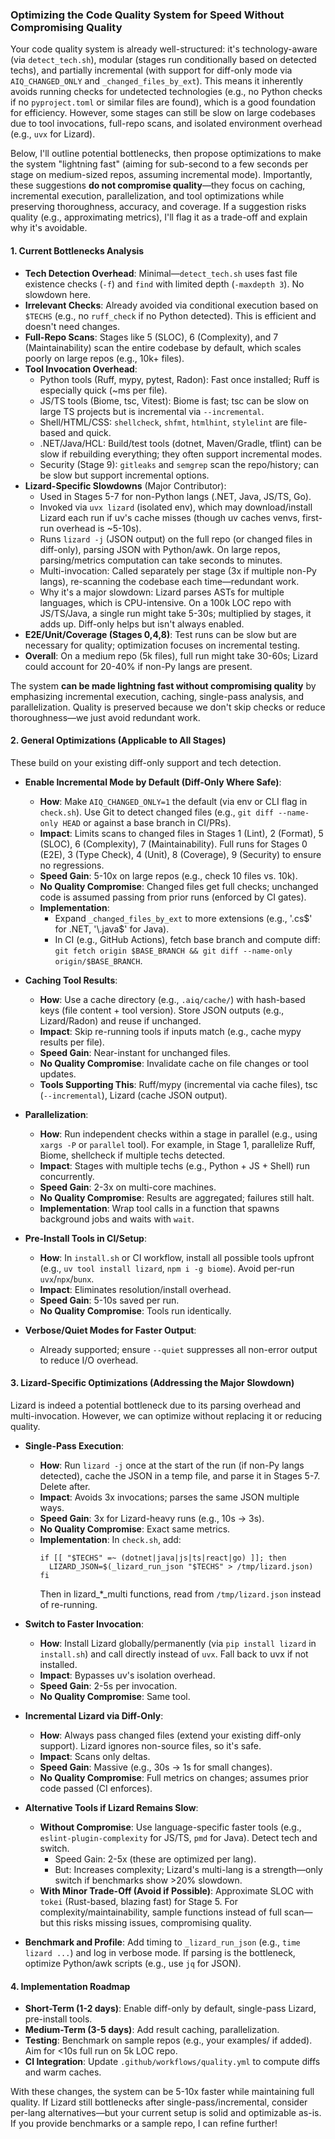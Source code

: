### Optimizing the Code Quality System for Speed Without Compromising Quality

Your code quality system is already well-structured: it's technology-aware (via `detect_tech.sh`), modular (stages run conditionally based on detected techs), and partially incremental (with support for diff-only mode via `AIQ_CHANGED_ONLY` and `_changed_files_by_ext`). This means it inherently avoids running checks for undetected technologies (e.g., no Python checks if no `pyproject.toml` or similar files are found), which is a good foundation for efficiency. However, some stages can still be slow on large codebases due to tool invocations, full-repo scans, and isolated environment overhead (e.g., `uvx` for Lizard).

Below, I'll outline potential bottlenecks, then propose optimizations to make the system "lightning fast" (aiming for sub-second to a few seconds per stage on medium-sized repos, assuming incremental mode). Importantly, these suggestions **do not compromise quality**—they focus on caching, incremental execution, parallelization, and tool optimizations while preserving thoroughness, accuracy, and coverage. If a suggestion risks quality (e.g., approximating metrics), I'll flag it as a trade-off and explain why it's avoidable.

#### 1. **Current Bottlenecks Analysis**
   - **Tech Detection Overhead**: Minimal—`detect_tech.sh` uses fast file existence checks (`-f`) and `find` with limited depth (`-maxdepth 3`). No slowdown here.
   - **Irrelevant Checks**: Already avoided via conditional execution based on `$TECHS` (e.g., no `ruff_check` if no Python detected). This is efficient and doesn't need changes.
   - **Full-Repo Scans**: Stages like 5 (SLOC), 6 (Complexity), and 7 (Maintainability) scan the entire codebase by default, which scales poorly on large repos (e.g., 10k+ files).
   - **Tool Invocation Overhead**:
     - Python tools (Ruff, mypy, pytest, Radon): Fast once installed; Ruff is especially quick (~ms per file).
     - JS/TS tools (Biome, tsc, Vitest): Biome is fast; tsc can be slow on large TS projects but is incremental via `--incremental`.
     - Shell/HTML/CSS: `shellcheck`, `shfmt`, `htmlhint`, `stylelint` are file-based and quick.
     - .NET/Java/HCL: Build/test tools (dotnet, Maven/Gradle, tflint) can be slow if rebuilding everything; they often support incremental modes.
     - Security (Stage 9): `gitleaks` and `semgrep` scan the repo/history; can be slow but support incremental options.
   - **Lizard-Specific Slowdowns** (Major Contributor):
     - Used in Stages 5-7 for non-Python langs (.NET, Java, JS/TS, Go).
     - Invoked via `uvx lizard` (isolated env), which may download/install Lizard each run if uv's cache misses (though uv caches venvs, first-run overhead is ~5-10s).
     - Runs `lizard -j` (JSON output) on the full repo (or changed files in diff-only), parsing JSON with Python/awk. On large repos, parsing/metrics computation can take seconds to minutes.
     - Multi-invocation: Called separately per stage (3x if multiple non-Py langs), re-scanning the codebase each time—redundant work.
     - Why it's a major slowdown: Lizard parses ASTs for multiple languages, which is CPU-intensive. On a 100k LOC repo with JS/TS/Java, a single run might take 5-30s; multiplied by stages, it adds up. Diff-only helps but isn't always enabled.
   - **E2E/Unit/Coverage (Stages 0,4,8)**: Test runs can be slow but are necessary for quality; optimization focuses on incremental testing.
   - **Overall**: On a medium repo (5k files), full run might take 30-60s; Lizard could account for 20-40% if non-Py langs are present.

The system **can be made lightning fast without compromising quality** by emphasizing incremental execution, caching, single-pass analysis, and parallelization. Quality is preserved because we don't skip checks or reduce thoroughness—we just avoid redundant work.

#### 2. **General Optimizations (Applicable to All Stages)**
   These build on your existing diff-only support and tech detection.

   - **Enable Incremental Mode by Default (Diff-Only Where Safe)**:
     - **How**: Make `AIQ_CHANGED_ONLY=1` the default (via env or CLI flag in `check.sh`). Use Git to detect changed files (e.g., `git diff --name-only HEAD` or against a base branch in CI/PRs).
     - **Impact**: Limits scans to changed files in Stages 1 (Lint), 2 (Format), 5 (SLOC), 6 (Complexity), 7 (Maintainability). Full runs for Stages 0 (E2E), 3 (Type Check), 4 (Unit), 8 (Coverage), 9 (Security) to ensure no regressions.
     - **Speed Gain**: 5-10x on large repos (e.g., check 10 files vs. 10k).
     - **No Quality Compromise**: Changed files get full checks; unchanged code is assumed passing from prior runs (enforced by CI gates).
     - **Implementation**:
       - Expand `_changed_files_by_ext` to more extensions (e.g., '\.cs$' for .NET, '\.java$' for Java).
       - In CI (e.g., GitHub Actions), fetch base branch and compute diff: `git fetch origin $BASE_BRANCH && git diff --name-only origin/$BASE_BRANCH`.

   - **Caching Tool Results**:
     - **How**: Use a cache directory (e.g., `.aiq/cache/`) with hash-based keys (file content + tool version). Store JSON outputs (e.g., Lizard/Radon) and reuse if unchanged.
     - **Impact**: Skip re-running tools if inputs match (e.g., cache mypy results per file).
     - **Speed Gain**: Near-instant for unchanged files.
     - **No Quality Compromise**: Invalidate cache on file changes or tool updates.
     - **Tools Supporting This**: Ruff/mypy (incremental via cache files), tsc (`--incremental`), Lizard (cache JSON output).

   - **Parallelization**:
     - **How**: Run independent checks within a stage in parallel (e.g., using `xargs -P` or `parallel` tool). For example, in Stage 1, parallelize Ruff, Biome, shellcheck if multiple techs detected.
     - **Impact**: Stages with multiple techs (e.g., Python + JS + Shell) run concurrently.
     - **Speed Gain**: 2-3x on multi-core machines.
     - **No Quality Compromise**: Results are aggregated; failures still halt.
     - **Implementation**: Wrap tool calls in a function that spawns background jobs and waits with `wait`.

   - **Pre-Install Tools in CI/Setup**:
     - **How**: In `install.sh` or CI workflow, install all possible tools upfront (e.g., `uv tool install lizard`, `npm i -g biome`). Avoid per-run `uvx`/`npx`/`bunx`.
     - **Impact**: Eliminates resolution/install overhead.
     - **Speed Gain**: 5-10s saved per run.
     - **No Quality Compromise**: Tools run identically.

   - **Verbose/Quiet Modes for Faster Output**:
     - Already supported; ensure `--quiet` suppresses all non-error output to reduce I/O overhead.

#### 3. **Lizard-Specific Optimizations (Addressing the Major Slowdown)**
Lizard is indeed a potential bottleneck due to its parsing overhead and multi-invocation. However, we can optimize without replacing it or reducing quality.

   - **Single-Pass Execution**:
     - **How**: Run `lizard -j` once at the start of the run (if non-Py langs detected), cache the JSON in a temp file, and parse it in Stages 5-7. Delete after.
     - **Impact**: Avoids 3x invocations; parses the same JSON multiple ways.
     - **Speed Gain**: 3x for Lizard-heavy runs (e.g., 10s → 3s).
     - **No Quality Compromise**: Exact same metrics.
     - **Implementation**: In `check.sh`, add:
       ```shell
       if [[ "$TECHS" =~ (dotnet|java|js|ts|react|go) ]]; then
         LIZARD_JSON=$(_lizard_run_json "$TECHS" > /tmp/lizard.json)
       fi
       ```
       Then in lizard_*_multi functions, read from `/tmp/lizard.json` instead of re-running.

   - **Switch to Faster Invocation**:
     - **How**: Install Lizard globally/permanently (via `pip install lizard` in `install.sh`) and call directly instead of `uvx`. Fall back to uvx if not installed.
     - **Impact**: Bypasses uv's isolation overhead.
     - **Speed Gain**: 2-5s per invocation.
     - **No Quality Compromise**: Same tool.

   - **Incremental Lizard via Diff-Only**:
     - **How**: Always pass changed files (extend your existing diff-only support). Lizard ignores non-source files, so it's safe.
     - **Impact**: Scans only deltas.
     - **Speed Gain**: Massive (e.g., 30s → 1s for small changes).
     - **No Quality Compromise**: Full metrics on changes; assumes prior code passed (CI enforces).

   - **Alternative Tools if Lizard Remains Slow**:
     - **Without Compromise**: Use language-specific faster tools (e.g., `eslint-plugin-complexity` for JS/TS, `pmd` for Java). Detect tech and switch.
       - Speed Gain: 2-5x (these are optimized per lang).
       - But: Increases complexity; Lizard's multi-lang is a strength—only switch if benchmarks show >20% slowdown.
     - **With Minor Trade-Off (Avoid if Possible)**: Approximate SLOC with `tokei` (Rust-based, blazing fast) for Stage 5. For complexity/maintainability, sample functions instead of full scan—but this risks missing issues, compromising quality.

   - **Benchmark and Profile**: Add timing to `_lizard_run_json` (e.g., `time lizard ...`) and log in verbose mode. If parsing is the bottleneck, optimize Python/awk scripts (e.g., use `jq` for JSON).

#### 4. **Implementation Roadmap**
   - **Short-Term (1-2 days)**: Enable diff-only by default, single-pass Lizard, pre-install tools.
   - **Medium-Term (3-5 days)**: Add result caching, parallelization.
   - **Testing**: Benchmark on sample repos (e.g., your examples/ if added). Aim for <10s full run on 5k LOC repo.
   - **CI Integration**: Update `.github/workflows/quality.yml` to compute diffs and warm caches.

With these changes, the system can be 5-10x faster while maintaining full quality. If Lizard still bottlenecks after single-pass/incremental, consider per-lang alternatives—but your current setup is solid and optimizable as-is. If you provide benchmarks or a sample repo, I can refine further!
